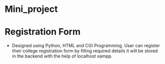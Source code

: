 # Mini_project
# Registration Form
   - Designed using Python, HTML and CGI Programming. User can register their college registration form by filling required details it will be stored in the backend with the help of localhost xampp.
